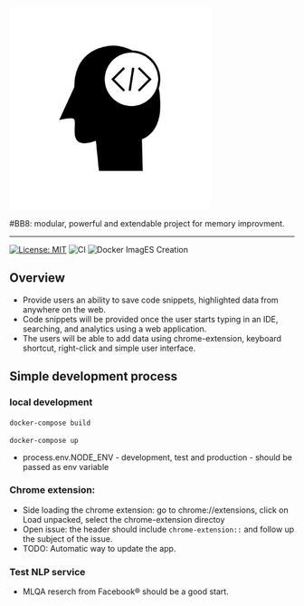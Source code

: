 <img alt="CodeSnippet" src="logo.png" width="356px" style="left=50%">

#BB8: modular, powerful and extendable project for memory improvment.

* * *
[![License: MIT](https://img.shields.io/badge/License-MIT-yellow.svg)](https://opensource.org/licenses/MIT)
![CI](https://github.com/BrainBackup/code-snippet/workflows/CI/badge.svg?branch=master)
![Docker ImagES Creation](https://github.com/BrainBackup/code-snippet/workflows/Docker%20Image%20CI/badge.svg?branch=master)
## Overview
* Provide users an ability to save code snippets, highlighted data from anywhere on the web.
* Code snippets will be provided once the user starts typing in an IDE, searching, and analytics using a web application.
* The users will be able to add data using chrome-extension, keyboard shortcut, right-click and simple user interface.

## Simple development process

### local development

`docker-compose build`

`docker-compose up`

* process.env.NODE_ENV  - development, test and production - should be passed as env variable

### Chrome extension:

* Side loading the chrome extension: go to chrome://extensions, click on Load unpacked, select the chrome-extension directoy
* Open issue: the header should include `chrome-extension::` and follow up the subject of the issue.
* TODO: Automatic way to update the app.

### Test NLP service
* MLQA reserch from Facebook® should be a good start. 
